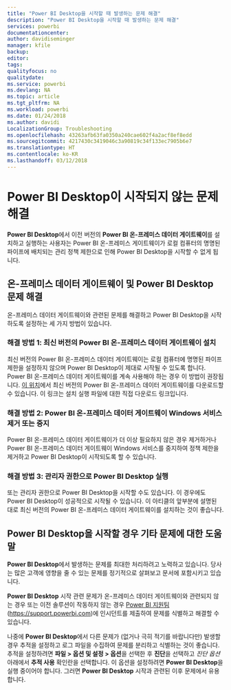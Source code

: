 ```yaml
---
title: "Power BI Desktop을 시작할 때 발생하는 문제 해결"
description: "Power BI Desktop을 시작할 때 발생하는 문제 해결"
services: powerbi
documentationcenter: 
author: davidiseminger
manager: kfile
backup: 
editor: 
tags: 
qualityfocus: no
qualitydate: 
ms.service: powerbi
ms.devlang: NA
ms.topic: article
ms.tgt_pltfrm: NA
ms.workload: powerbi
ms.date: 01/24/2018
ms.author: davidi
LocalizationGroup: Troubleshooting
ms.openlocfilehash: 43263afb63fa0350a240cae602f4a2acf8ef8edd
ms.sourcegitcommit: 4217430c3419046c3a90819c34f133ec7905b6e7
ms.translationtype: HT
ms.contentlocale: ko-KR
ms.lasthandoff: 03/12/2018
---
```

# <a name="resolve-issues-when-power-bi-desktop-will-not-launch"></a>Power BI Desktop이 시작되지 않는 문제 해결
**Power BI Desktop**에서 이전 버전의 **Power BI 온-프레미스 데이터 게이트웨이**를 설치하고 실행하는 사용자는 Power BI 온-프레미스 게이트웨이가 로컬 컴퓨터의 명명된 파이프에 배치되는 관리 정책 제한으로 인해 Power BI Desktop을 시작할 수 없게 됩니다. 

## <a name="resolve-issues-with-the-on-premises-data-gateway-and-power-bi-desktop"></a>온-프레미스 데이터 게이트웨이 및 Power BI Desktop 문제 해결
온-프레미스 데이터 게이트웨이와 관련된 문제를 해결하고 Power BI Desktop을 시작하도록 설정하는 세 가지 방법이 있습니다.

### <a name="resolution-1-install-the-latest-version-of-power-bi-on-premises-data-gateway"></a>해결 방법 1: 최신 버전의 Power BI 온-프레미스 데이터 게이트웨이 설치
최신 버전의 Power BI 온-프레미스 데이터 게이트웨이는 로컬 컴퓨터에 명명된 파이프 제한을 설정하지 않으며 Power BI Desktop이 제대로 시작될 수 있도록 합니다. Power BI 온-프레미스 데이터 게이트웨이를 계속 사용해야 하는 경우 이 방법이 권장됩니다. [이 위치](https://go.microsoft.com/fwlink/?LinkId=698863)에서 최신 버전의 Power BI 온-프레미스 데이터 게이트웨이를 다운로드할 수 있습니다. 이 링크는 설치 실행 파일에 대한 직접 다운로드 링크입니다.

### <a name="resolution-2-uninstall-or-stop-the-power-bi-on-premises-data-gateway-windows-service"></a>해결 방법 2: Power BI 온-프레미스 데이터 게이트웨이 Windows 서비스 제거 또는 중지
Power BI 온-프레미스 데이터 게이트웨이가 더 이상 필요하지 않은 경우 제거하거나 Power BI 온-프레미스 데이터 게이트웨이 Windows 서비스를 중지하여 정책 제한을 제거하고 Power BI Desktop이 시작되도록 할 수 있습니다.

### <a name="resolution-3-run-power-bi-desktop-with-administrator-privilege"></a>해결 방법 3: 관리자 권한으로 Power BI Desktop 실행
또는 관리자 권한으로 Power BI Desktop을 시작할 수도 있습니다. 이 경우에도 Power BI Desktop이 성공적으로 시작될 수 있습니다. 이 아티클의 앞부분에 설명된 대로 최신 버전의 Power BI 온-프레미스 데이터 게이트웨이를 설치하는 것이 좋습니다.

## <a name="help-with-other-issues-when-launching-power-bi-desktop"></a>Power BI Desktop을 시작할 경우 기타 문제에 대한 도움말
**Power BI Desktop**에서 발생하는 문제를 최대한 처리하려고 노력하고 있습니다. 당사는 많은 고객에 영향을 줄 수 있는 문제를 정기적으로 살펴보고 문서에 포함시키고 있습니다.

**Power BI Desktop** 시작 관련 문제가 온-프레미스 데이터 게이트웨이와 관련되지 않는 경우 또는 이전 솔루션이 작동하지 않는 경우 [Power BI 지원팀](https://support.powerbi.com)(https://support.powerbi.com)에 인시던트를 제출하여 문제를 식별하고 해결할 수 있습니다.

나중에 **Power BI Desktop**에서 다른 문제가 (없거나 극히 적기를 바랍니다만) 발생할 경우 추적을 설정하고 로그 파일을 수집하여 문제를 분리하고 식별하는 것이 좋습니다. 추적을 설정하려면 **파일 > 옵션 및 설정 > 옵션**을 선택한 후 **진단**을 선택하고 *진단 옵션* 아래에서 **추적 사용** 확인란을 선택합니다. 이 옵션을 설정하려면 **Power BI Desktop**을 실행 중이어야 합니다. 그러면 **Power BI Desktop** 시작과 관련된 이후 문제에서 유용합니다.

